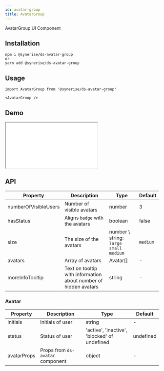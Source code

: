 ```yaml
---
id: avatar-group
title: AvatarGroup
---
```


AvatarGroup UI Component

## Installation

```
npm i @synerise/ds-avatar-group
or
yarn add @synerise/ds-avatar-group
```

## Usage

```
import AvatarGroup from '@synerise/ds-avatar-group'

<AvatarGroup />

```

## Demo

<iframe src="/storybook-static/iframe.html?id=components-avatar-group--default"></iframe>

## API

| Property             | Description                                                     | Type                                      | Default  |
| -------------------- | --------------------------------------------------------------- | ----------------------------------------- | -------- |
| numberOfVisibleUsers | Number of visible avatars                                       | number                                    | 3        |
| hasStatus            | Aligns `badge` with the avatars                                 | boolean                                   | false    |
| size                 | The size of the avatars                                         | number \ string: `large` `small` `medium` | `medium` |
| avatars              | Array of avatars                                                | Avatar[]                                  | -        |
| moreInfoTooltip      | Text on tooltip with information about number of hidden avatars | string                                    | -        |

### Avatar

| Property    | Description                      | Type                                         | Default   |
| ----------- | -------------------------------- | -------------------------------------------- | --------- |
| initials    | Initials of user                 | string                                       | -         |
| status      | Status of user                   | 'active', 'inactive', 'blocked' of undefined | undefined |
| avatarProps | Props from `ds-avatar` component | object                                       | -         |
